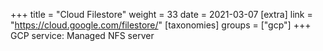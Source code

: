 +++
title = "Cloud Filestore"
weight = 33
date = 2021-03-07
[extra]
link = "https://cloud.google.com/filestore/"
[taxonomies]
groups = ["gcp"]
+++
GCP service: Managed NFS server

